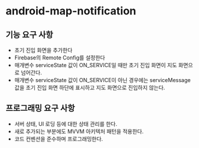 # android-map-notification

## 기능 요구 사항
- 초기 진입 화면을 추가한다
- Firebase의 Remote Config를 설정한다
- 매개변수 serviceState 값이 ON_SERVICE일 때만 초기 진입 화면이 지도 화면으로 넘어간다.
- 매개변수 serviceState 값이 ON_SERVICE이 아닌 경우에는 
  serviceMessage 값을 초기 진입 화면 하단에 표시하고 지도 화면으로 진입하지 않는다.

## 프로그래밍 요구 사항
- 서버 상태, UI 로딩 등에 대한 상태 관리를 한다.
- 새로 추가되는 부분에도 MVVM 아키텍처 패턴을 적용한다.
- 코드 컨벤션을 준수하며 프로그래밍한다.


